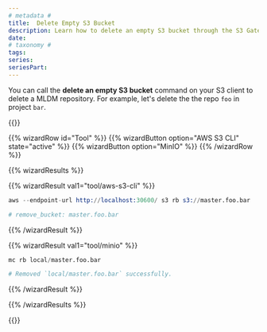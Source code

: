 ```yaml
---
# metadata # 
title:  Delete Empty S3 Bucket
description: Learn how to delete an empty S3 bucket through the S3 Gateway.
date: 
# taxonomy #
tags: 
series:
seriesPart:
--- 
```


You can call the **delete an empty S3 bucket** command on your S3 client to delete a MLDM repository.  For example, let's delete the the repo `foo` in project `bar`.


{{<stack type="wizard" >}}

{{% wizardRow id="Tool" %}}
{{% wizardButton option="AWS S3 CLI" state="active" %}}
{{% wizardButton option="MinIO" %}}
{{% /wizardRow %}}

{{% wizardResults %}}

{{% wizardResult val1="tool/aws-s3-cli" %}}

```s
aws --endpoint-url http://localhost:30600/ s3 rb s3://master.foo.bar

# remove_bucket: master.foo.bar
```
{{% /wizardResult %}}

{{% wizardResult val1="tool/minio" %}}

```s
mc rb local/master.foo.bar

# Removed `local/master.foo.bar` successfully.
```

{{% /wizardResult %}}

{{% /wizardResults %}}

{{</stack>}}

 